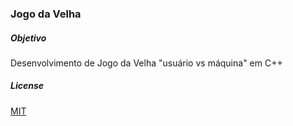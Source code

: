 ### Jogo da Velha

##### Objetivo
Desenvolvimento de Jogo da Velha "usuário vs máquina" em C++

##### License
[MIT](https://opensource.org/licenses/MIT)
